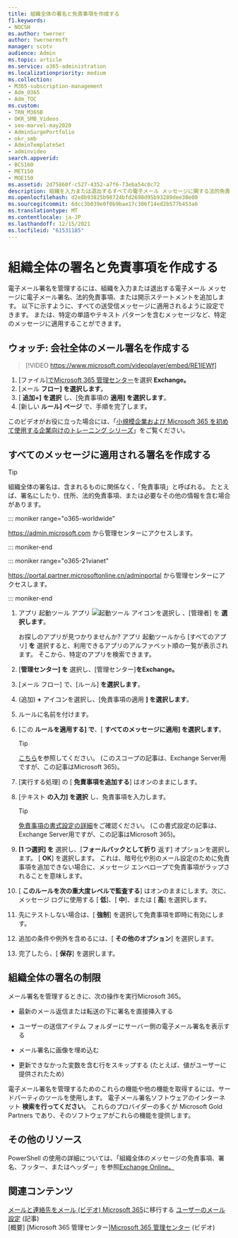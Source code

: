 ```yaml
---
title: 組織全体の署名と免責事項を作成する
f1.keywords:
- NOCSH
ms.author: twerner
author: twernermsft
manager: scotv
audience: Admin
ms.topic: article
ms.service: o365-administration
ms.localizationpriority: medium
ms.collection:
- M365-subscription-management
- Adm_O365
- Adm_TOC
ms.custom:
- TRN_M365B
- OKR_SMB_Videos
- seo-marvel-may2020
- AdminSurgePortfolio
- okr_smb
- AdminTemplateSet
- adminvideo
search.appverid:
- BCS160
- MET150
- MOE150
ms.assetid: 2d75860f-c527-4352-a7f6-73eba54c0c72
description: 組織を入力または退出するすべての電子メール メッセージに関する法的免責事項や開示ステートメントを含む電子メール署名を管理します。
ms.openlocfilehash: d2e8b93825b98724bfd2698d95b93289dee30e00
ms.sourcegitcommit: 6dcc3b039e0f0b9bae17c386f14ed2b577b453a6
ms.translationtype: MT
ms.contentlocale: ja-JP
ms.lasthandoff: 12/15/2021
ms.locfileid: "61531185"
---
```

# <a name="create-organization-wide-signatures-and-disclaimers"></a>組織全体の署名と免責事項を作成する

 電子メール署名を管理するには、組織を入力または退出する電子メール メッセージに電子メール署名、法的免責事項、または開示ステートメントを追加します。 以下に示すように、すべての送受信メッセージに適用されるように設定できます。 または、特定の単語やテキスト パターンを含むメッセージなど、特定のメッセージに適用することができます。

## <a name="watch-create-a-company-wide-email-signature"></a>ウォッチ: 会社全体のメール署名を作成する
  
> [!VIDEO https://www.microsoft.com/videoplayer/embed/RE1IEWf] 

1. [ファイル]<a href="https://go.microsoft.com/fwlink/p/?linkid=2024339" target="_blank">でMicrosoft 365 管理センター</a>を選択 **Exchange。**
1. [メール **フロー] を選択します**。
1. [ **追加+] を選択** し、[免責事項の **適用] を選択します**。
1. [新しい **ルール] ページ** で、手順を完了します。 

このビデオがお役に立った場合には、「[小規模企業および Microsoft 365 を初めて使用する企業向けのトレーニング シリーズ](../../business-video/index.yml)」をご覧ください。

## <a name="create-a-signature-that-applies-to-all-messages"></a>すべてのメッセージに適用される署名を作成する

> [!TIP]
> 組織全体の署名は、含まれるものに関係なく、「免責事項」と呼ばれる。 たとえば、署名にしたり、住所、法的免責事項、または必要なその他の情報を含む場合があります。
    
::: moniker range="o365-worldwide"

<a href="https://go.microsoft.com/fwlink/p/?linkid=2024339" target="_blank">https://admin.microsoft.com</a> から管理センターにアクセスします。

::: moniker-end

::: moniker range="o365-21vianet"

<a href="https://go.microsoft.com/fwlink/p/?linkid=850627" target="_blank">https://portal.partner.microsoftonline.cn/adminportal</a> から管理センターにアクセスします。

::: moniker-end

1. アプリ 起動ツール アプリ ![ 起動ツール アイコンを選択し ](../../media/7502f4ec-3c9a-435d-a7b4-b9cda85189a7.png) 、[管理者] を **選択します**。
   
    お探しのアプリが見つかりませんか? アプリ 起動ツールから [すべてのアプリ] **を** 選択すると、利用できるアプリのアルファベット順の一覧が表示されます。 そこから、特定のアプリを検索できます。 
    
2. [**管理センター] を** 選択し、[管理センター]**をExchange。**
    
3. [メール フロー] で、[ルール] **を選択します**。
    
4. (追加) **+** アイコンを選択し、[免責事項の適用 **] を選択します**。
    
5. ルールに名前を付けます。
    
6. [この **ルールを適用する] で**、[ **すべてのメッセージに適用] を選択します**。
    
    > [!TIP]
    > [こちら](/Exchange/policy-and-compliance/mail-flow-rules/signatures#Scoping)を参照してください。 (このスコープの記事は、Exchange Server用ですが、この記事はMicrosoft 365)。 
  
7. [実行する処理] の [ **免責事項を追加する**] はオンのままにします。 
    
8.  [テキスト **の入力] を選択** し、免責事項を入力します。 
    
    > [!TIP]
    > [免責事項の書式設定の詳細](/Exchange/policy-and-compliance/mail-flow-rules/signatures#FormatDisclaimer)をご確認ください。 (この書式設定の記事は、Exchange Server用ですが、この記事はMicrosoft 365)。 

9. **[1 つ選択] を** 選択し、[**フォールバックとして折り** 返す] オプションを選択します。 [ **OK**] を選択します。 これは、暗号化や別のメール設定のために免責事項を追加できない場合に、メッセージ エンベロープで免責事項がラップされることを意味します。
    
10. [ **このルールを次の重大度レベルで監査する**] はオンのままにします。次に、メッセージ ログに使用する [ **低**]、[ **中**]、または [ **高**] を選択します。 
    
11. 先にテストしない場合は、[ **強制**] を選択して免責事項を即時に有効にします。 
    
12. 追加の条件や例外を含めるには、[ **その他のオプション**] を選択します。 
    
13. 完了したら、[ **保存**] を選択します。 
    
## <a name="limitations-of-organization-wide-signatures"></a>組織全体の署名の制限

メール署名を管理するときに、次の操作を実行Microsoft 365。
  
- 最新のメール返信または転送の下に署名を直接挿入する
    
- ユーザーの送信アイテム フォルダーにサーバー側の電子メール署名を表示する
    
- メール署名に画像を埋め込む
    
- 更新できなかった変数を含む行をスキップする (たとえば、値がユーザーに提供されたため)
    
電子メール署名を管理するためのこれらの機能や他の機能を取得するには、サードパーティのツールを使用します。 電子メール署名ソフトウェアのインターネット **検索を行ってください**。 これらのプロバイダーの多くが Microsoft Gold Partners であり、そのソフトウェアがこれらの機能を提供します。 
  
## <a name="more-resources"></a>その他のリソース

PowerShell の使用の詳細については、「組織全体のメッセージの免責事項、署名、フッター、またはヘッダー」を参照[Exchange Online。](/exchange/security-and-compliance/mail-flow-rules/disclaimers-signatures-footers-or-headers)

## <a name="related-content"></a>関連コンテンツ

[メールと連絡先をメール (ビデオ) Microsoft 365](migrate-email-and-contacts-admin.md)に移行する
[ユーザーのメール設定](../email/office-365-user-email-settings.md) (記事)\
[概要] [Microsoft 365 管理センター][Microsoft 365 管理センター](./admin-overview/admin-center-overview.md) (ビデオ)


